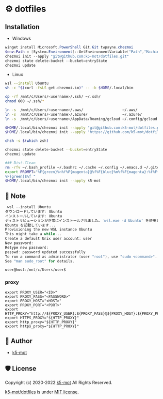 # :gear: dotfiles

## Installation

- Windows
```powershell
winget install Microsoft.PowerShell Git.Git twpayne.chezmoi
$env:Path = [System.Environment]::GetEnvironmentVariable("Path","Machine") + ";" + [System.Environment]::GetEnvironmentVariable("Path","User")
chezmoi init --apply "git@github.com:k5-mot/dotfiles.git"
chezmoi state delete-bucket --bucket=entryState
chezmoi update
```
- Linux
```bash
wsl --install Ubuntu
sh -c "$(curl -fsLS get.chezmoi.io)" -- -b $HOME/.local/bin

cp -rf /mnt/c/Users/<username>/.ssh/ ~/.ssh/
chmod 600 ~/.ssh/*

ln -s  /mnt/c/Users/<username>/.aws/                  ~/.aws/
ln -s  /mnt/c/Users/<username>/.azure/                ~/.azure/
ln -s  /mnt/c/Users/<username>/AppData/Roaming/gcloud ~/.config/gcloud

$HOME/.local/bin/chezmoi init --apply "git@github.com:k5-mot/dotfiles.git"
$HOME/.local/bin/chezmoi init --apply "https://github.com/k5-mot/dotfiles.git"

chsh -s $(which zsh)

chezmoi state delete-bucket --bucket=entryState
chezmoi update

### Dist-Clean
rm -rfv ~/.bash_profile ~/.bashrc ~/.cache ~/.config ~/.emacs.d ~/.gitconfig ~/.minikube ~/.npm ~/.sudo_as_admin_successful ~/.vim ~/.vimrc ~/.zcompdump ~/.zshenv ~/.zshrc ~/.local/{bin,script,state} ~/.local/share/{gem,mise,nvim,tmux,zinit}
export PROMPT="%F{green}%n%f%F{magenta}@%f%F{blue}%m%f%F{magenta}:%f%F{cyan}%~%f
%F{green}$%f "
$HOME/.local/bin/chezmoi init --apply k5-mot
```

## :bookmark_tabs: Note


```powershell
 wsl --install Ubuntu
ダウンロードしています: Ubuntu
インストールしています: Ubuntu
ディストリビューションが正常にインストールされました。'wsl.exe -d Ubuntu' を使用して起動できます
Ubuntu を起動しています...
Provisioning the new WSL instance Ubuntu
This might take a while...
Create a default Unix user account: user
New password:
Retype new password:
passwd: password updated successfully
To run a command as administrator (user "root"), use "sudo <command>".
See "man sudo_root" for details.

user@host:/mnt/c/Users/user$

```

### proxy

```bash:~/.env
export PROXY_USER="<ID>"
export PROXY_PASS="<PASSWORD>"
export PROXY_HOST="<HOST>"
export PROXY_PORT="<PORT>"
export HTTP_PROXY="http://${PROXY_USER}:${PROXY_PASS}@${PROXY_HOST}:${PROXY_PORT}"
export HTTPS_PROXY="${HTTP_PROXY}"
export http_proxy="${HTTP_PROXY}"
export https_proxy="${HTTP_PROXY}"
```

## :busts_in_silhouette: Author

- [k5-mot](https://github.com/k5-mot/)

## :shield: License

Copyright (c) 2020-2022 [k5-mot](https://github.com/k5-mot/) All Rights Reserved.

[k5-mot/dotfiles](https://github.com/k5-mot/dotfiles/) is under [MIT license](https://en.wikipedia.org/wiki/MIT_License).
